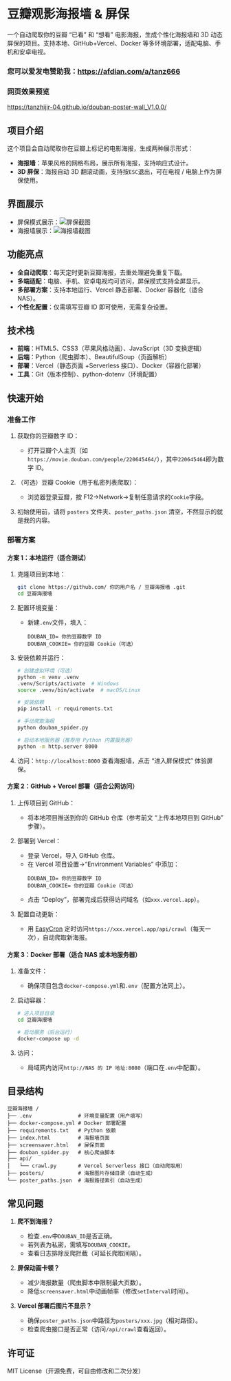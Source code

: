 # 豆瓣观影海报墙 & 屏保

一个自动爬取你的豆瓣 “已看” 和 “想看” 电影海报，生成个性化海报墙和 3D 动态屏保的项目。支持本地、GitHub+Vercel、Docker 等多环境部署，适配电脑、手机和安卓电视。

### 您可以爱发电赞助我：https://afdian.com/a/tanz666
### 网页效果预览
 https://tanzhijir-04.github.io/douban-poster-wall_V1.0.0/



## 项目介绍

这个项目会自动爬取你在豆瓣上标记的电影海报，生成两种展示形式：
- **海报墙**：苹果风格的网格布局，展示所有海报，支持响应式设计。
- **3D 屏保**：海报自动 3D 翻滚动画，支持按`ESC`退出，可在电视 / 电脑上作为屏保使用。


## 界面展示

- 屏保模式展示：![屏保截图](/pic_readme/screensaver.png)
- 海报墙展示：![海报墙截图](/pic_readme/poster-wall.png)

## 功能亮点

- **全自动爬取**：每天定时更新豆瓣海报，去重处理避免重复下载。
- **多端适配**：电脑、手机、安卓电视均可访问，屏保模式支持全屏显示。
- **多部署方案**：支持本地运行、Vercel 静态部署、Docker 容器化（适合 NAS）。
- **个性化配置**：仅需填写豆瓣 ID 即可使用，无需复杂设置。


## 技术栈

- **前端**：HTML5、CSS3（苹果风格动画）、JavaScript（3D 变换逻辑）
- **后端**：Python（爬虫脚本）、BeautifulSoup（页面解析）
- **部署**：Vercel（静态页面 +Serverless 接口）、Docker（容器化部署）
- **工具**：Git（版本控制）、python-dotenv（环境配置）





## 快速开始

### 准备工作

1. 获取你的豆瓣数字 ID：
   - 打开豆瓣个人主页（如`https://movie.douban.com/people/220645464/`），其中`220645464`即为数字 ID。

2. （可选）豆瓣 Cookie（用于私密列表爬取）：
   - 浏览器登录豆瓣，按 F12→Network→复制任意请求的`Cookie`字段。

3. 初始使用前，请将 `posters` 文件夹、`poster_paths.json` 清空，不然显示的就是我的内容。

### 部署方案

#### 方案 1：本地运行（适合测试）

1. 克隆项目到本地：
   ```bash
   git clone https://github.com/ 你的用户名 / 豆瓣海报墙 .git
   cd 豆瓣海报墙
   ```

2. 配置环境变量：
   - 新建`.env`文件，填入：
     ```env
     DOUBAN_ID= 你的豆瓣数字 ID
     DOUBAN_COOKIE= 你的豆瓣 Cookie（可选）
     ```

3. 安装依赖并运行：
   ```bash
   # 创建虚拟环境（可选）
   python -m venv .venv
   .venv/Scripts/activate  # Windows
   source .venv/bin/activate  # macOS/Linux

   # 安装依赖
   pip install -r requirements.txt

   # 手动爬取海报
   python douban_spider.py

   # 启动本地服务器（推荐用 Python 内置服务器）
   python -m http.server 8000
   ```

4. 访问：`http://localhost:8000` 查看海报墙，点击 “进入屏保模式” 体验屏保。


#### 方案 2：GitHub + Vercel 部署（适合公网访问）

1. 上传项目到 GitHub：
   - 将本地项目推送到你的 GitHub 仓库（参考前文 “上传本地项目到 GitHub” 步骤）。

2. 部署到 Vercel：
   - 登录 Vercel，导入 GitHub 仓库。
   - 在 Vercel 项目设置→“Environment Variables” 中添加：
     ```
     DOUBAN_ID= 你的豆瓣数字 ID
     DOUBAN_COOKIE= 你的豆瓣 Cookie（可选）
     ```
   - 点击 “Deploy”，部署完成后获得访问域名（如`xxx.vercel.app`）。

3. 配置自动更新：
   - 用 [EasyCron](https://easycron.com/) 定时访问`https://xxx.vercel.app/api/crawl`（每天一次），自动爬取新海报。


#### 方案 3：Docker 部署（适合 NAS 或本地服务器）

1. 准备文件：
   - 确保项目包含`docker-compose.yml`和`.env`（配置方法同上）。

2. 启动容器：
   ```bash
   # 进入项目目录
   cd 豆瓣海报墙

   # 启动服务（后台运行）
   docker-compose up -d
   ```

3. 访问：
   - 局域网内访问`http://NAS 的 IP 地址:8080`（端口在`.env`中配置）。


## 目录结构

```
豆瓣海报墙 /
├── .env               # 环境变量配置（用户填写）
├── docker-compose.yml # Docker 部署配置
├── requirements.txt   # Python 依赖
├── index.html         # 海报墙页面
├── screensaver.html   # 屏保页面
├── douban_spider.py   # 核心爬虫脚本
├── api/
│   └── crawl.py       # Vercel Serverless 接口（自动爬取用）
├── posters/           # 海报图片存储目录（自动生成）
└── poster_paths.json  # 海报路径索引（自动生成）
```


## 常见问题

1. **爬不到海报？**
   - 检查`.env`中`DOUBAN_ID`是否正确。
   - 若列表为私密，需填写`DOUBAN_COOKIE`。
   - 查看日志排除反爬拦截（可延长爬取间隔）。

2. **屏保动画卡顿？**
   - 减少海报数量（爬虫脚本中限制最大页数）。
   - 降低`screensaver.html`中动画帧率（修改`setInterval`时间）。

3. **Vercel 部署后图片不显示？**
   - 确保`poster_paths.json`中路径为`posters/xxx.jpg`（相对路径）。
   - 检查爬虫接口是否正常（访问`/api/crawl`查看返回）。


## 许可证

MIT License（开源免费，可自由修改和二次分发）